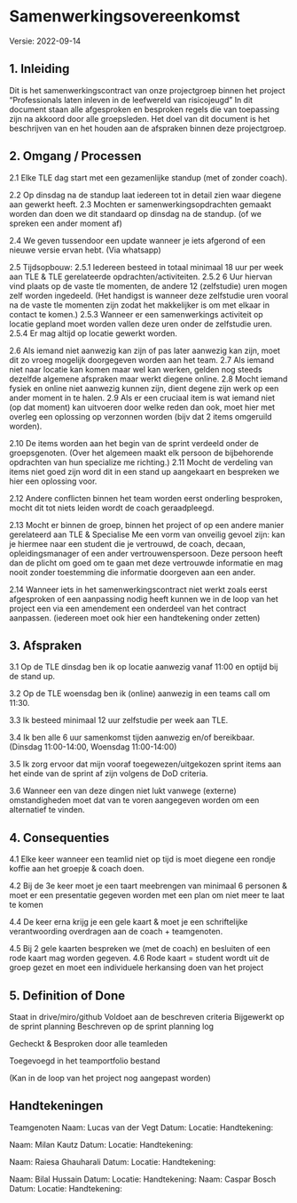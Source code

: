 # Samenwerkingsovereenkomst
Versie: 2022-09-14

## 1. Inleiding
Dit is het samenwerkingscontract van onze projectgroep binnen het project “Professionals laten inleven in de leefwereld van risicojeugd” In dit document staan alle afgesproken en besproken regels die van toepassing zijn na akkoord door alle groepsleden. Het doel van dit document is het beschrijven van en het houden aan de afspraken binnen deze projectgroep. 
## 2. Omgang / Processen
2.1 Elke TLE dag start met een gezamenlijke standup (met of zonder coach).

2.2 Op dinsdag na de standup laat iedereen tot in detail zien waar diegene aan gewerkt heeft. 
2.3 Mochten er samenwerkingsopdrachten gemaakt worden dan doen we dit standaard op dinsdag na de standup. (of we spreken een ander moment af)

2.4 We geven tussendoor een update wanneer je iets afgerond of een nieuwe versie ervan hebt. (Via whatsapp)

2.5 Tijdsopbouw: 
2.5.1 Iedereen besteed in totaal minimaal 18 uur per week aan TLE & TLE gerelateerde opdrachten/activiteiten.
2.5.2 6 Uur hiervan vind plaats op de vaste tle momenten, de andere 12 (zelfstudie) uren mogen zelf worden ingedeeld.
(Het handigst is wanneer deze zelfstudie uren vooral na de vaste tle momenten zijn zodat het makkelijker is om met elkaar in contact te komen.)
2.5.3 Wanneer er een samenwerkings activiteit op locatie gepland moet worden vallen deze uren onder de zelfstudie uren.
2.5.4 Er mag altijd op locatie gewerkt worden.

2.6 Als iemand niet aanwezig kan zijn of pas later aanwezig kan zijn, moet dit zo vroeg mogelijk doorgegeven worden aan het team.
2.7 Als iemand niet naar locatie kan komen maar wel kan werken, gelden nog steeds dezelfde algemene afspraken maar werkt diegene online.
2.8 Mocht iemand fysiek en online niet aanwezig kunnen zijn, dient degene zijn werk op een ander moment in te halen. 
2.9 Als er een cruciaal item is wat iemand niet (op dat moment) kan uitvoeren door welke reden dan ook, moet hier met overleg een oplossing op verzonnen worden (bijv dat 2 items omgeruild worden).


2.10 De items worden aan het begin van de sprint verdeeld onder de groepsgenoten. (Over het algemeen maakt elk persoon de bijbehorende opdrachten van hun specialize me richting.)
2.11 Mocht de verdeling van items niet goed zijn word dit in een stand up aangekaart en bespreken we hier een oplossing voor.

2.12 Andere conflicten binnen het team worden eerst onderling besproken, mocht dit tot niets leiden wordt de coach geraadpleegd.

2.13 Mocht er binnen de groep, binnen het project of op een andere manier gerelateerd aan TLE & Specialise Me een vorm van onveilig gevoel zijn: kan je hiermee naar een student die je vertrouwd, de coach, decaan, opleidingsmanager of een ander vertrouwenspersoon. Deze persoon heeft dan de plicht om goed om te gaan met deze vertrouwde informatie en mag nooit zonder toestemming die informatie doorgeven aan een ander.

2.14 Wanneer iets in het samenwerkingscontract niet werkt zoals eerst afgesproken of een aanpassing nodig heeft kunnen we in de loop van het project een via een amendement een onderdeel van het contract aanpassen. (iedereen moet ook hier een handtekening onder zetten)

## 3. Afspraken
3.1 Op de TLE dinsdag ben ik op locatie aanwezig vanaf 11:00 en optijd bij de stand up.

3.2 Op de TLE woensdag ben ik (online) aanwezig in een teams call om 11:30.

3.3 Ik besteed minimaal 12 uur zelfstudie per week aan TLE.

3.4 Ik ben alle 6 uur samenkomst tijden aanwezig en/of bereikbaar. (Dinsdag 11:00-14:00, Woensdag 11:00-14:00)

3.5 Ik zorg ervoor dat mijn vooraf toegewezen/uitgekozen sprint items aan het einde van de sprint af zijn volgens de DoD criteria.

3.6 Wanneer een van deze dingen niet lukt vanwege (externe) omstandigheden moet dat van te voren aangegeven worden om een alternatief te vinden.
## 4. Consequenties
4.1 Elke keer wanneer een teamlid niet op tijd is moet diegene een rondje koffie aan het groepje & coach doen.

4.2 Bij de 3e keer moet je een taart meebrengen van minimaal 6 personen & moet er een presentatie gegeven worden met een plan om niet meer te laat te komen

4.4 De keer erna krijg je een gele kaart & moet je een schriftelijke verantwoording overdragen aan de coach + teamgenoten.


4.5 Bij 2 gele kaarten bespreken we (met de coach) en besluiten of een rode kaart mag worden gegeven. 
4.6 Rode kaart = student wordt uit de groep gezet en moet een individuele herkansing doen van het project
## 5. Definition of Done

Staat in drive/miro/github
Voldoet aan de beschreven criteria
Bijgewerkt op de sprint planning
Beschreven op de sprint planning log

Gecheckt & Besproken door alle teamleden

Toegevoegd in het teamportfolio bestand

(Kan in de loop van het project nog aangepast worden)


## Handtekeningen

Teamgenoten
Naam: Lucas van der Vegt
Datum:
Locatie:
Handtekening:




Naam: Milan Kautz
Datum:
Locatie:
Handtekening:



Naam: Raiesa Ghauharali
Datum: 
Locatie:
Handtekening:




Naam: Bilal Hussain
Datum:
Locatie:
Handtekening:
Naam: Caspar Bosch
Datum:
Locatie:
Handtekening:







